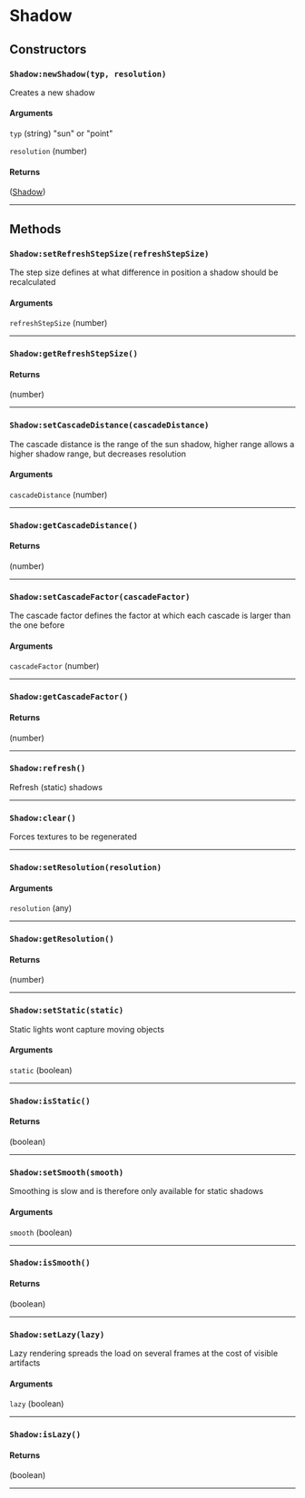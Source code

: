 # Shadow

## Constructors
### `Shadow:newShadow(typ, resolution)`
Creates a new shadow
#### Arguments
`typ` (string)  "sun" or "point"

`resolution` (number) 

#### Returns
([Shadow](https://3dreamengine.github.io/3DreamEngine/docu/classes/shadow)) 


_________________

## Methods
### `Shadow:setRefreshStepSize(refreshStepSize)`
The step size defines at what difference in position a shadow should be recalculated
#### Arguments
`refreshStepSize` (number) 


_________________

### `Shadow:getRefreshStepSize()`

#### Returns
(number) 


_________________

### `Shadow:setCascadeDistance(cascadeDistance)`
The cascade distance is the range of the sun shadow, higher range allows a higher shadow range, but decreases resolution
#### Arguments
`cascadeDistance` (number) 


_________________

### `Shadow:getCascadeDistance()`

#### Returns
(number) 


_________________

### `Shadow:setCascadeFactor(cascadeFactor)`
The cascade factor defines the factor at which each cascade is larger than the one before
#### Arguments
`cascadeFactor` (number) 


_________________

### `Shadow:getCascadeFactor()`

#### Returns
(number) 


_________________

### `Shadow:refresh()`
Refresh (static) shadows

_________________

### `Shadow:clear()`
Forces textures to be regenerated

_________________

### `Shadow:setResolution(resolution)`

#### Arguments
`resolution` (any) 


_________________

### `Shadow:getResolution()`

#### Returns
(number) 


_________________

### `Shadow:setStatic(static)`
Static lights wont capture moving objects
#### Arguments
`static` (boolean) 


_________________

### `Shadow:isStatic()`

#### Returns
(boolean) 


_________________

### `Shadow:setSmooth(smooth)`
Smoothing is slow and is therefore only available for static shadows
#### Arguments
`smooth` (boolean) 


_________________

### `Shadow:isSmooth()`

#### Returns
(boolean) 


_________________

### `Shadow:setLazy(lazy)`
Lazy rendering spreads the load on several frames at the cost of visible artifacts
#### Arguments
`lazy` (boolean) 


_________________

### `Shadow:isLazy()`

#### Returns
(boolean) 


_________________
